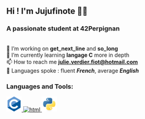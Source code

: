 ## Hi ! I'm Jujufinote 👋😁
### A passionate student at 42Perpignan

<br>🔭 I’m working on **get_next_line** and **so_long** 
<br>🌱 I’m currently learning **langage C** more in depth 
<br>📫 How to reach me **julie.verdier.fiot@hotmail.com** 
<br>👅 Languages spoke : fluent ***French***, average ***English***

### Languages and Tools:
<a href="https://www.cprogramming.com/" target="_blank" rel="noreferrer">
	<img src="https://raw.githubusercontent.com/devicons/devicon/master/icons/c/c-original.svg" alt="c" width="40" height="40"/>
</a>
<a href="https://www.w3.org/html/" target="_blank" rel="noreferrer">
	<img src="https://github.com/Jujufinote/my_images/html.png" alt="html" width="40" height="40"/>
</a>
<a href="https://www.python.org" target="_blank" rel="noreferrer">
	<img src="https://raw.githubusercontent.com/devicons/devicon/master/icons/python/python-original.svg" alt="python" width="40" height="40"/>
</a>

<!---
Jujufinote/Jujufinote is a ✨ special ✨ repository because its `README.md` (this file) appears on your GitHub profile.
You can click the Preview link to take a look at your changes.
--->

